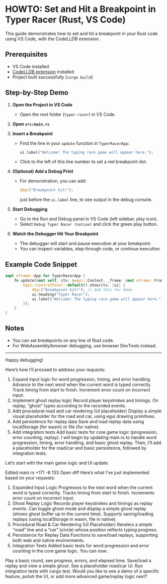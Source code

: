 # HOWTO: Set and Hit a Breakpoint in Typer Racer (Rust, VS Code)

This guide demonstrates how to set and hit a breakpoint in your Rust code using VS Code, with the CodeLLDB extension.

## Prerequisites
- VS Code installed
- [CodeLLDB extension](https://marketplace.visualstudio.com/items?itemName=vadimcn.vscode-lldb) installed
- Project built successfully (`cargo build`)

## Step-by-Step Demo

1. **Open the Project in VS Code**
   - Open the root folder (`typer-racer`) in VS Code.

2. **Open `src/main.rs`**

3. **Insert a Breakpoint**
   - Find the line in your `update` function in `TyperRacerApp`:
     ```rust
     ui.label("Welcome! The typing race game will appear here.");
     ```
   - Click to the left of this line number to set a red breakpoint dot.

4. **(Optional) Add a Debug Print**
   - For demonstration, you can add:
     ```rust
     dbg!("Breakpoint hit!");
     ```
     just before the `ui.label` line, to see output in the debug console.

5. **Start Debugging**
   - Go to the Run and Debug panel in VS Code (left sidebar, play icon).
   - Select `Debug Typer Racer (native)` and click the green play button.

6. **Watch the Debugger Hit Your Breakpoint**
   - The debugger will start and pause execution at your breakpoint.
   - You can inspect variables, step through code, or continue execution.

## Example Code Snippet
```rust
impl eframe::App for TyperRacerApp {
    fn update(&mut self, ctx: &egui::Context, _frame: &mut eframe::Frame) {
        egui::CentralPanel::default().show(ctx, |ui| {
            dbg!("Breakpoint hit!"); // Add this for demo
            ui.heading("Typer Racer");
            ui.label("Welcome! The typing race game will appear here."); // Set breakpoint here
        });
    }
}
```

## Notes
- You can set breakpoints on any line of Rust code.
- For WebAssembly/browser debugging, use browser DevTools instead.

---
Happy debugging!


Here’s how I’ll proceed to address your requests:

1. Expand input logic for word progression, timing, and error handling
Advance to the next word when the current word is typed correctly.
Track timing from start to finish.
Increment error count on incorrect input.
2. Implement ghost replay logic
Record player keystrokes and timings.
On replay, “ghost” types according to the recorded events.
3. Add procedural road and car rendering (UI placeholder)
Display a simple visual placeholder for the road and car, using egui drawing primitives.
4. Add persistence for replay data
Save and load replay data using localStorage (for wasm) or file (for native).
5. Add integration tests
Add basic tests for core game logic (progression, error counting, replay).
I will begin by updating main.rs to handle word progression, timing, error handling, and basic ghost replay.
Then, I’ll add a placeholder for the road/car and basic persistence, followed by integration tests.

Let’s start with the main game logic and UI update.

Edited
main.rs
+171
-8
 133
Open diff
Here’s what I’ve just implemented based on your requests:

1. Expanded Input Logic
Progresses to the next word when the current word is typed correctly.
Tracks timing from start to finish.
Increments error count on incorrect input.
2. Ghost Replay Logic
Records player keystrokes and timings as replay events.
Can toggle ghost mode and display a simple ghost replay (shows ghost buffer up to the current time).
Supports saving/loading replays (using localStorage in wasm, file in native).
3. Procedural Road & Car Rendering (UI Placeholder)
Renders a simple “road” line and a “car” (circle) whose position reflects typing progress.
4. Persistence for Replay Data
Functions to save/load replays, supporting both web and native environments.
5. Integration Tests
Added basic tests for word progression and error counting in the core game logic.
You can now:

Play a basic round, see progress, errors, and elapsed time.
Save/load a replay and view a simple ghost.
See a placeholder road/car UI.
Run integration tests with cargo test.
Would you like to see a demo of a specific feature, polish the UI, or add more advanced game/replay logic next?


